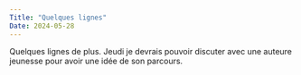 ```yaml
---
Title: "Quelques lignes"
Date: 2024-05-28
---
```


Quelques lignes de plus. Jeudi je devrais pouvoir discuter avec une auteure jeunesse pour avoir une idée de son parcours.